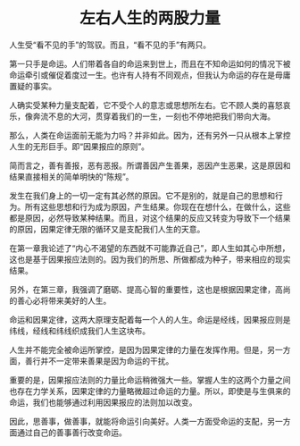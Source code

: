 <h1 align=center>左右人生的两股力量</h1>

人生受“看不见的手”的驾驭。而且，“看不见的手”有两只。

第一只手是命运。人们带着各自的命运来到世上，而且在不知命运如何的情况下被命运牵引或催促着度过一生。也许有人持有不同观点，但我认为命运的存在是毋庸置疑的事实。

人确实受某种力量支配着，它不受个人的意志或思想所左右。它不顾人类的喜怒哀乐，像奔流不息的大河，贯穿着我们的一生，一刻也不停地把我们带向大海。

那么，人类在命运面前无能为力吗？并非如此。因为，还有另外一只从根本上掌控人生的无形巨手。即“因果报应的原则”。

简而言之，善有善报，恶有恶报。所谓善因产生善果，恶因产生恶果，这是原因和结果直接相关的简单明快的“陈规”。

发生在我们身上的一切一定有其必然的原因。它不是别的，就是自己的思想和行为。所有这些思想和行为成为原因，产生结果。你现在在想什么，在做什么，这些都是原因，必然导致某种结果。而且，对这个结果的反应又转变为导致下一个结果的原因，因果定律无限的循环又是支配我们人生的天意。

在第一章我论述了“内心不渴望的东西就不可能靠近自己”，即人生如其心中所想，这也是基于因果报应法则的。因为我们的所思、所做都成为种子，带来相应的现实结果。

另外，在第三章，我强调了磨砺、提高心智的重要性，这也是根据因果定律，高尚的善心必将带来美好的人生。

命运和因果定律，这两大原理支配着每一个人的人生。命运是经线，因果报应则是纬线，经线和纬线织成我们人生这块布。

人生并不能完全被命运所掌控，是因为因果定律的力量在发挥作用。但是，另一方面，善行并不一定带来善果是因为命运的干扰。

重要的是，因果报应法则的力量比命运稍微强大一些。掌握人生的这两个力量之间也存在力学关系，因果定律的力量略微超过命运的力量。所以，即使是与生俱来的命运，我们也能够通过利用因果报应的法则加以改变。

因此，思善事，做善事，就能将命运引向美好。人类一方面受命运的支配，另一方面通过自己的善事善行改变命运。


